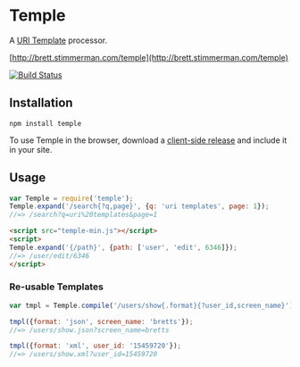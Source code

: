 # Temple

A [URI Template](http://www.rfc-editor.org/rfc/rfc6570.txt) processor.

[http://brett.stimmerman.com/temple](http://brett.stimmerman.com/temple)

[![Build Status](https://secure.travis-ci.org/brettstimmerman/temple.png?branch=master)](http://travis-ci.org/brettstimmerman/temple)

## Installation

    npm install temple
    
To use Temple in the browser, download a
[client-side release](https://github.com/brettstimmerman/temple/downloads)
and include it in your site.

## Usage

```javascript
var Temple = require('temple');
Temple.expand('/search{?q,page}', {q: 'uri templates', page: 1});
//=> /search?q=uri%20templates&page=1
```

```html
<script src="temple-min.js"></script>
<script>
Temple.expand('{/path}', {path: ['user', 'edit', 6346]});
//=> /user/edit/6346
</script>
```

### Re-usable Templates

```javascript
var tmpl = Temple.compile('/users/show{.format}{?user_id,screen_name}');

tmpl({format: 'json', screen_name: 'bretts'});
//=> /users/show.json?screen_name=bretts

tmpl({format: 'xml', user_id: '15459720'});
//=> /users/show.xml?user_id=15459720
```
